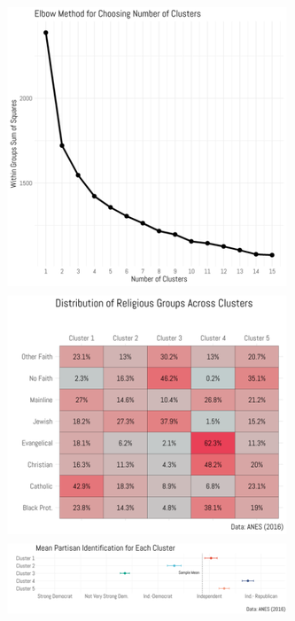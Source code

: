 ![Fig1](https://raw.githubusercontent.com/ryanburge/deus_ex_machina/master/v3/elbow_graph.png)




![Fig1](https://raw.githubusercontent.com/ryanburge/deus_ex_machina/master/v3/cluster_heatmap.png)


![Fig1](https://raw.githubusercontent.com/ryanburge/deus_ex_machina/master/v3/pid_means.png)


